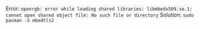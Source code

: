 Error: `openrgb: error while loading shared libraries: libmbedx509.so.1: cannot open shared object file: No such file or directory`
Solution: `sudo pacman -S mbedtls2`